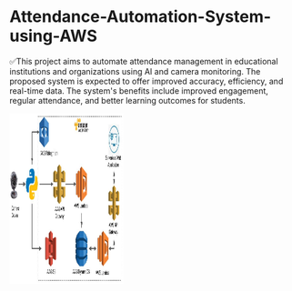 # Attendance-Automation-System-using-AWS

✅This project aims to automate attendance management in educational institutions and organizations using AI and camera monitoring. The proposed system is expected to offer improved accuracy, efficiency, and real-time data. The system's benefits include improved engagement, regular attendance, and better learning outcomes for students.

<img src="https://github.com/vaibhavkapase1302/Attendance-Automation-System-using-AWS/blob/main/Architecture.jpg
" width="200" height="300" alt="Architecture diagram">
